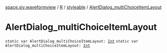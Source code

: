 [space.siy.waveformview](../../index.md) / [R](../index.md) / [styleable](index.md) / [AlertDialog_multiChoiceItemLayout](./-alert-dialog_multi-choice-item-layout.md)

# AlertDialog_multiChoiceItemLayout

`static var AlertDialog_multiChoiceItemLayout: `[`Int`](https://kotlinlang.org/api/latest/jvm/stdlib/kotlin/-int/index.html)
`static var AlertDialog_multiChoiceItemLayout: `[`Int`](https://kotlinlang.org/api/latest/jvm/stdlib/kotlin/-int/index.html)
